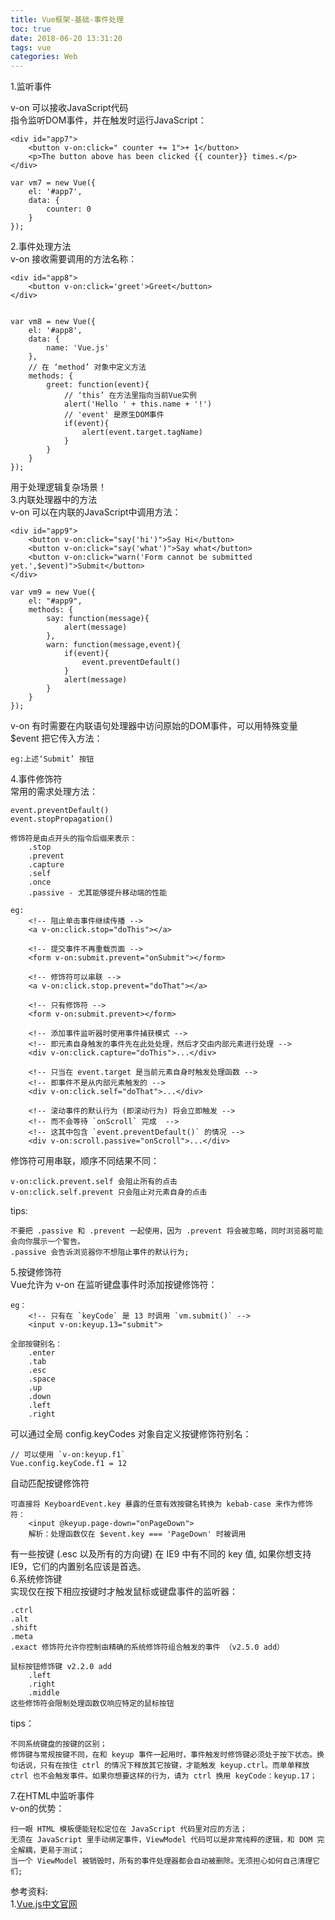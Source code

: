 ```yaml
---
title: Vue框架-基础-事件处理
toc: true
date: 2018-06-20 13:31:20
tags: vue
categories: Web
---
```


1.监听事件

<!-- more -->

v-on 可以接收JavaScript代码<br>
指令监听DOM事件，并在触发时运行JavaScript：
	
	<div id="app7">
        <button v-on:click=" counter += 1">+ 1</button>
        <p>The button above has been clicked {{ counter}} times.</p>
    </div>
    
    var vm7 = new Vue({
        el: '#app7',
        data: {
            counter: 0
        }
    });
2.事件处理方法<br>
v-on 接收需要调用的方法名称：

	<div id="app8">
        <button v-on:click='greet'>Greet</button>
    </div>
    
    
    var vm8 = new Vue({
        el: '#app8',
        data: {
            name: 'Vue.js'
        },
        // 在 ‘method’ 对象中定义方法
        methods: {
            greet: function(event){
                // ‘this’ 在方法里指向当前Vue实例
                alert('Hello ' + this.name + '!')
                // 'event' 是原生DOM事件
                if(event){
                    alert(event.target.tagName)
                }
            }
        }
    });
用于处理逻辑复杂场景！<br>
3.内联处理器中的方法<br>
v-on 可以在内联的JavaScript中调用方法：

	<div id="app9">
        <button v-on:click="say('hi')">Say Hi</button>
        <button v-on:click="say('what')">Say what</button>
        <button v-on:click="warn('Form cannot be submitted yet.',$event)">Submit</button>
    </div>
    
    var vm9 = new Vue({
        el: "#app9",
        methods: {
            say: function(message){
                alert(message)
            },
            warn: function(message,event){
                if(event){
                    event.preventDefault()
                }
                alert(message)
            }
        }
    });
v-on 有时需要在内联语句处理器中访问原始的DOM事件，可以用特殊变量$event 把它传入方法：

	eg:上述‘Submit’ 按钮
4.事件修饰符<br>
常用的需求处理方法：

	event.preventDefault()
	event.stopPropagation()
	
	修饰符是由点开头的指令后缀来表示：
		.stop
		.prevent
		.capture
		.self
		.once
		.passive - 尤其能够提升移动端的性能
	
	eg:
		<!-- 阻止单击事件继续传播 -->
		<a v-on:click.stop="doThis"></a>
		
		<!-- 提交事件不再重载页面 -->
		<form v-on:submit.prevent="onSubmit"></form>
		
		<!-- 修饰符可以串联 -->
		<a v-on:click.stop.prevent="doThat"></a>
		
		<!-- 只有修饰符 -->
		<form v-on:submit.prevent></form>
		
		<!-- 添加事件监听器时使用事件捕获模式 -->
		<!-- 即元素自身触发的事件先在此处处理，然后才交由内部元素进行处理 -->
		<div v-on:click.capture="doThis">...</div>
		
		<!-- 只当在 event.target 是当前元素自身时触发处理函数 -->
		<!-- 即事件不是从内部元素触发的 -->
		<div v-on:click.self="doThat">...</div>
		
		<!-- 滚动事件的默认行为 (即滚动行为) 将会立即触发 -->
		<!-- 而不会等待 `onScroll` 完成  -->
		<!-- 这其中包含 `event.preventDefault()` 的情况 -->
		<div v-on:scroll.passive="onScroll">...</div>

修饰符可用串联，顺序不同结果不同：

	v-on:click.prevent.self 会阻止所有的点击
	v-on:click.self.prevent 只会阻止对元素自身的点击
tips:
	
	不要把 .passive 和 .prevent 一起使用，因为 .prevent 将会被忽略，同时浏览器可能会向你展示一个警告。
	.passive 会告诉浏览器你不想阻止事件的默认行为;
5.按键修饰符<br>
Vue允许为 v-on 在监听键盘事件时添加按键修饰符：

	eg：
		<!-- 只有在 `keyCode` 是 13 时调用 `vm.submit()` -->
		<input v-on:keyup.13="submit">

	全部按键别名：
		.enter
		.tab
		.esc
		.space
		.up
		.down
		.left
		.right
可以通过全局 config.keyCodes 对象自定义按键修饰符别名：

	// 可以使用 `v-on:keyup.f1`
	Vue.config.keyCode.f1 = 12
自动匹配按键修饰符

	可直接将 KeyboardEvent.key 暴露的任意有效按键名转换为 kebab-case 来作为修饰符：
		<input @keyup.page-down="onPageDown">
		解析：处理函数仅在 $event.key === 'PageDown' 时被调用
有一些按键 (.esc 以及所有的方向键) 在 IE9 中有不同的 key 值, 如果你想支持 IE9，它们的内置别名应该是首选。<br>
6.系统修饰键<br>
实现仅在按下相应按键时才触发鼠标或键盘事件的监听器：
	
	.ctrl
	.alt
	.shift
	.meta
	.exact 修饰符允许你控制由精确的系统修饰符组合触发的事件 （v2.5.0 add）
	
	鼠标按钮修饰键 v2.2.0 add
		.left
		.right
		.middle
	这些修饰符会限制处理函数仅响应特定的鼠标按钮
tips：	

	不同系统键盘的按键的区别；
	修饰键与常规按键不同，在和 keyup 事件一起用时，事件触发时修饰键必须处于按下状态。换句话说，只有在按住 ctrl 的情况下释放其它按键，才能触发 keyup.ctrl。而单单释放 ctrl 也不会触发事件。如果你想要这样的行为，请为 ctrl 换用 keyCode：keyup.17；
7.在HTML中监听事件<br>
v-on的优势：
	
	扫一眼 HTML 模板便能轻松定位在 JavaScript 代码里对应的方法；
	无须在 JavaScript 里手动绑定事件，ViewModel 代码可以是非常纯粹的逻辑，和 DOM 完全解耦，更易于测试；
	当一个 ViewModel 被销毁时，所有的事件处理器都会自动被删除。无须担心如何自己清理它们;

参考资料:<br>
1.[Vue.js中文官网](https://cn.vuejs.org)<br>